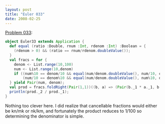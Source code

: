 ```yaml
---
layout: post
title: "Euler 033"
date: 2008-02-25
---
```


[Problem 033]\:

```scala
object Euler33 extends Application {
  def equal (ratio :Double, rnum :Int, rdenom :Int) :Boolean = {
    (rdenom > 0) && (ratio == rnum/rdenom.doubleValue());
  }
  val fracs = for {
    denom <- List.range(10,100)
    num <- List.range(10,denom)
    if ((num%10 == denom/10 && equal(num/denom.doubleValue(), num/10, denom%10)) ||
        (num/10 == denom%10 && equal(num/denom.doubleValue(), num%10, denom/10)))
  } yield Pair(num, denom);
  val prod = fracs.foldRight(Pair(1,1))((b, a) => (Pair(b._1 * a._1, b._2 * a._2)));
  println(prod._2 / prod._1);
}
```
Nothing too clever here. I did realize that cancellable fractions would either be kn/mk or nk/km, and fortunately the product reduces to 1/100 so determining the denominator is simple.



[Problem 033]: http://projecteuler.net/index.php?section=problems&id=33
